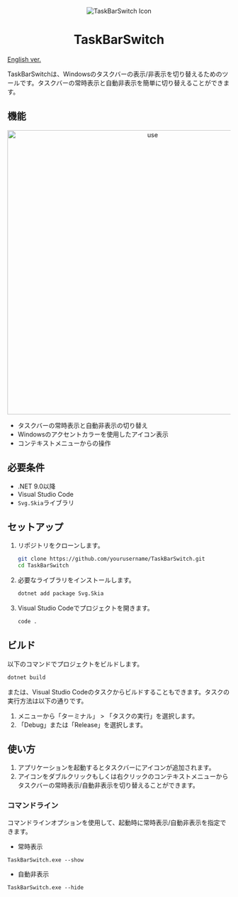 <p align="center">
  <img src="./TaskBarSwitch/asset/icon.ico" alt="TaskBarSwitch Icon">
</p>
<h1 align="center">TaskBarSwitch</h1>

[English ver.](README_en.md)

TaskBarSwitchは、Windowsのタスクバーの表示/非表示を切り替えるためのツールです。タスクバーの常時表示と自動非表示を簡単に切り替えることができます。

## 機能

<p align="center">
  <img src="./doc/img/use.gif" alt="use" width="640">
</p>

- タスクバーの常時表示と自動非表示の切り替え
- Windowsのアクセントカラーを使用したアイコン表示
- コンテキストメニューからの操作

## 必要条件

- .NET 9.0以降
- Visual Studio Code
- `Svg.Skia`ライブラリ

## セットアップ

1. リポジトリをクローンします。

    ```sh
    git clone https://github.com/yourusername/TaskBarSwitch.git
    cd TaskBarSwitch
    ```

2. 必要なライブラリをインストールします。

    ```sh
    dotnet add package Svg.Skia
    ```

3. Visual Studio Codeでプロジェクトを開きます。

    ```sh
    code .
    ```

## ビルド

以下のコマンドでプロジェクトをビルドします。

```sh
dotnet build
```

または、Visual Studio Codeのタスクからビルドすることもできます。タスクの実行方法は以下の通りです。

1. メニューから「ターミナル」 > 「タスクの実行」を選択します。
2. 「Debug」または「Release」を選択します。

## 使い方
1. アプリケーションを起動するとタスクバーにアイコンが追加されます。
2. アイコンをダブルクリックもしくは右クリックのコンテキストメニューからタスクバーの常時表示/自動非表示を切り替えることができます。

### コマンドライン
コマンドラインオプションを使用して、起動時に常時表示/自動非表示を指定できます。

- 常時表示
```dos
TaskBarSwitch.exe --show
```

- 自動非表示
```dos
TaskBarSwitch.exe --hide
```

